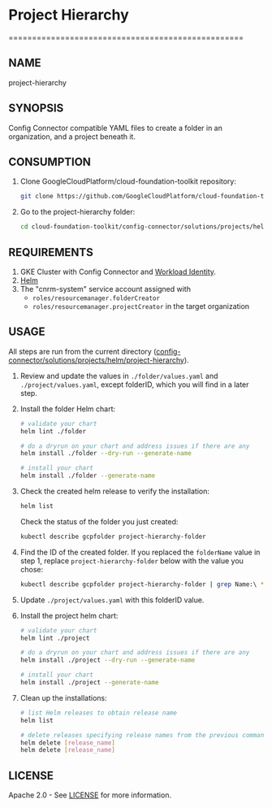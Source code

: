 # Project Hierarchy
==================================================

## NAME

  project-hierarchy

## SYNOPSIS

  Config Connector compatible YAML files to create
  a folder in an organization, and a project
  beneath it.

## CONSUMPTION

1. Clone GoogleCloudPlatform/cloud-foundation-toolkit repository:

    ```bash
    git clone https://github.com/GoogleCloudPlatform/cloud-foundation-toolkit.git
    ```

1. Go to the project-hierarchy folder:

    ```bash
    cd cloud-foundation-toolkit/config-connector/solutions/projects/helm/project-hierarchy
    ```

## REQUIREMENTS

1. GKE Cluster with Config Connector and [Workload Identity](https://cloud.google.com/kubernetes-engine/docs/how-to/workload-identity#enable_workload_identity_on_a_new_cluster).
1. [Helm](../../../README.md#helm)
1. The "cnrm-system" service account assigned with
      -   `roles/resourcemanager.folderCreator`
      -   `roles/resourcemanager.projectCreator`
  in the target organization

## USAGE

All steps are run from the current directory ([config-connector/solutions/projects/helm/project-hierarchy](.)).

1. Review and update the values in `./folder/values.yaml` and `./project/values.yaml`, except folderID, which you will find in a later step.

1. Install the folder Helm chart:

    ```bash
    # validate your chart
    helm lint ./folder
    
    # do a dryrun on your chart and address issues if there are any
    helm install ./folder --dry-run --generate-name

    # install your chart
    helm install ./folder --generate-name
    ```

1. Check the created helm release to verify the installation:
    
    ```bash
    helm list
    ```
    
    Check the status of the folder you just created:
    ```bash
    kubectl describe gcpfolder project-hierarchy-folder
    ```
    
1. Find the ID of the created folder. If you replaced the `folderName` value in step 1, replace `project-hierarchy-folder` below with the value you chose:

    ```bash
    kubectl describe gcpfolder project-hierarchy-folder | grep Name:\ *folders\/ | sed "s/.*folders\///"
    ```
    
1. Update `./project/values.yaml` with this folderID value.
    
1. Install the project helm chart:

    ```bash
    # validate your chart
    helm lint ./project

    # do a dryrun on your chart and address issues if there are any
    helm install ./project --dry-run --generate-name

    # install your chart
    helm install ./project --generate-name
    ```

1. Clean up the installations:

    ```bash
    # list Helm releases to obtain release name
    helm list

    # delete releases specifying release names from the previous command output.
    helm delete [release_name]
    helm delete [release_name]
    ```

## LICENSE

Apache 2.0 - See [LICENSE](/LICENSE) for more information.
